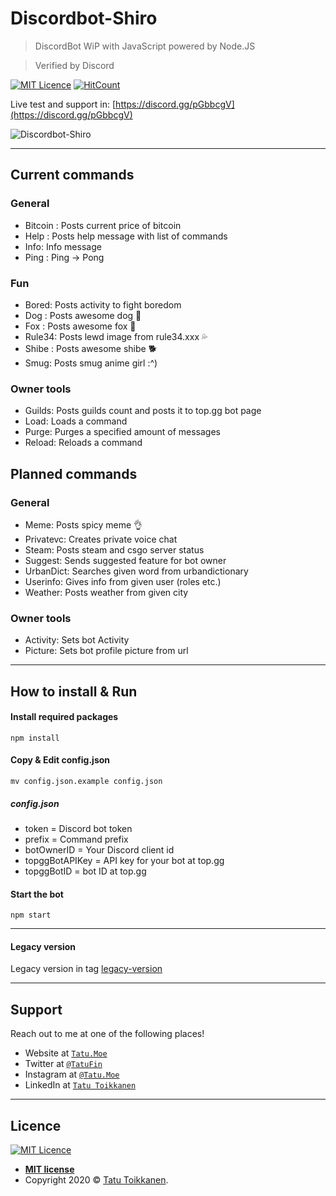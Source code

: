 # Discordbot-Shiro
>DiscordBot WiP with JavaScript powered by Node.JS

>Verified by Discord

[![MIT Licence](https://badges.frapsoft.com/os/mit/mit.svg?v=103)](https://opensource.org/licenses/mit-license.php)
[![HitCount](http://hits.dwyl.io/Tatatofly/Discordbot-Shiro.svg)](http://hits.dwyl.io/Tatatofly/Discordbot-Shiro)

Live test and support in: [https://discord.gg/pGbbcgV](https://discord.gg/pGbbcgV)

![Discordbot-Shiro](https://files.tatu.moe/github-shiro.PNG)

---

## Current commands
### General
- Bitcoin : Posts current price of bitcoin
- Help : Posts help message with list of commands
- Info: Info message
- Ping : Ping -> Pong

### Fun
- Bored: Posts activity to fight boredom
- Dog : Posts awesome dog :dog:
- Fox : Posts awesome fox 🦊
- Rule34: Posts lewd image from rule34.xxx :sweat_drops:
- Shibe : Posts awesome shibe :dog2:
- Smug: Posts smug anime girl :^)

### Owner tools
- Guilds: Posts guilds count and posts it to top.gg bot page
- Load: Loads a command
- Purge: Purges a specified amount of messages
- Reload: Reloads a command

## Planned commands
### General
- Meme: Posts spicy meme :ok_hand:
- Privatevc: Creates private voice chat
- Steam: Posts steam and csgo server status
- Suggest: Sends suggested feature for bot owner
- UrbanDict: Searches given word from urbandictionary
- Userinfo: Gives info from given user (roles etc.)
- Weather: Posts weather from given city

### Owner tools
- Activity: Sets bot Activity
- Picture: Sets bot profile picture from url

---

## How to install & Run
#### Install required packages
```
npm install
```
#### Copy & Edit config.json
```
mv config.json.example config.json
```
##### config.json
- token = Discord bot token
- prefix = Command prefix
- botOwnerID = Your Discord client id
- topggBotAPIKey = API key for your bot at top.gg
- topggBotID = bot ID at top.gg

#### Start the bot
```
npm start
```

---


#### Legacy version
Legacy version in tag [legacy-version](https://github.com/Tatatofly/Discordbot-Shiro/tree/legacy-version)

---

## Support

Reach out to me at one of the following places!

- Website at <a href="https://tatu.moe" target="_blank">`Tatu.Moe`</a>
- Twitter at <a href="https://twitter.com/TatuFin" target="_blank">`@TatuFin`</a>
- Instagram at <a href="https://www.instagram.com/tatu.moe/" target="_blank">`@Tatu.Moe`</a>
- LinkedIn at <a href="https://www.linkedin.com/in/tatutoikkanen/" target="_blank">`Tatu Toikkanen`</a>

---

## Licence
[![MIT Licence](https://badges.frapsoft.com/os/mit/mit.svg?v=103)](https://opensource.org/licenses/mit-license.php)

- **[MIT license](http://opensource.org/licenses/mit-license.php)**
- Copyright 2020 © <a href="https://tatu.moe" target="_blank">Tatu Toikkanen</a>.
